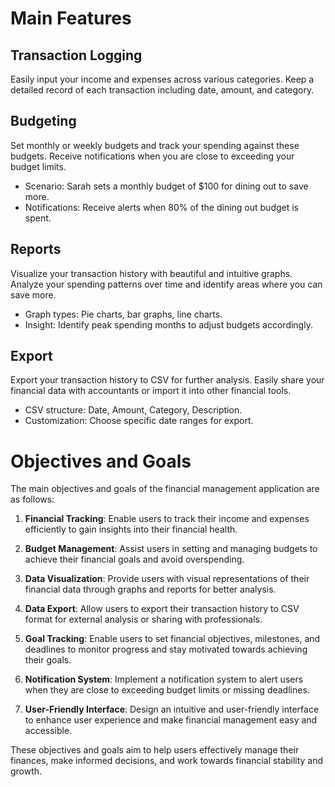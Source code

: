 # Main Features

## Transaction Logging

Easily input your income and expenses across various categories. Keep a detailed record of each transaction including date, amount, and category.

## Budgeting

Set monthly or weekly budgets and track your spending against these budgets. Receive notifications when you are close to exceeding your budget limits.

   - Scenario: Sarah sets a monthly budget of $100 for dining out to save more.
   - Notifications: Receive alerts when 80% of the dining out budget is spent.

## Reports

Visualize your transaction history with beautiful and intuitive graphs. Analyze your spending patterns over time and identify areas where you can save more.

   - Graph types: Pie charts, bar graphs, line charts.
   - Insight: Identify peak spending months to adjust budgets accordingly.

## Export

Export your transaction history to CSV for further analysis. Easily share your financial data with accountants or import it into other financial tools.

   - CSV structure: Date, Amount, Category, Description.
   - Customization: Choose specific date ranges for export.

# Objectives and Goals

The main objectives and goals of the financial management application are as follows:

1. **Financial Tracking**: Enable users to track their income and expenses efficiently to gain insights into their financial health.

2. **Budget Management**: Assist users in setting and managing budgets to achieve their financial goals and avoid overspending.

3. **Data Visualization**: Provide users with visual representations of their financial data through graphs and reports for better analysis.

4. **Data Export**: Allow users to export their transaction history to CSV format for external analysis or sharing with professionals.

5. **Goal Tracking**: Enable users to set financial objectives, milestones, and deadlines to monitor progress and stay motivated towards achieving their goals.

6. **Notification System**: Implement a notification system to alert users when they are close to exceeding budget limits or missing deadlines.

7. **User-Friendly Interface**: Design an intuitive and user-friendly interface to enhance user experience and make financial management easy and accessible.

These objectives and goals aim to help users effectively manage their finances, make informed decisions, and work towards financial stability and growth.
